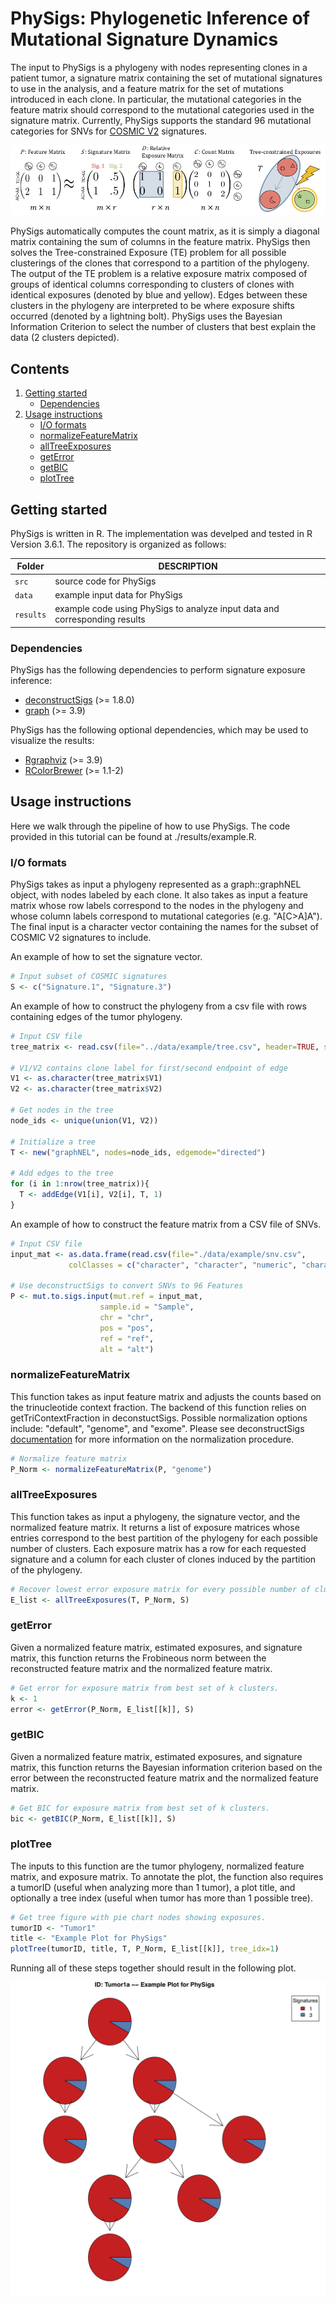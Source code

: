 # PhySigs: Phylogenetic Inference of Mutational Signature Dynamics

The input to PhySigs is a phylogeny with nodes representing clones in a patient tumor, a signature matrix containing the set of mutational signatures to use in the analysis, and a feature matrix for the set of mutations introduced in each clone. In particular, the mutational categories in the feature matrix should correspond to the mutational categories used in the signature matrix.  Currently, PhySigs supports the standard 96 mutational categories for SNVs for [COSMIC V2](https://cancer.sanger.ac.uk/cosmic/signatures_v2) signatures.   

![Overview of PhySigs problem](overview.png)

PhySigs automatically computes the count matrix, as it is simply a diagonal matrix containing the sum of columns in the feature matrix. PhySigs then solves the Tree-constrained Exposure (TE) problem for all possible clusterings of the clones that correspond to a partition of the phylogeny. The output of the TE problem is a relative exposure matrix composed of groups of identical columns corresponding to clusters of clones with identical exposures (denoted by blue and yellow). Edges between these clusters in the phylogeny are interpreted to be where exposure shifts occurred (denoted by a lightning bolt). PhySigs uses the Bayesian Information Criterion to select the number of clusters that best explain the data (2 clusters depicted).

## Contents

  1. [Getting started](#start)
     * [Dependencies](#dep)
  2. [Usage instructions](#usage)
     * [I/O formats](#io)
     * [normalizeFeatureMatrix](#norm)
     * [allTreeExposures](#all)
     * [getError](#error)
     * [getBIC](#bic)
     * [plotTree](#plot)

<a name="start"></a>

## Getting started

PhySigs is written in R. The implementation was develped and tested in R Version 3.6.1. The repository is organized as follows:

| Folder    | DESCRIPTION                                                  |
| --------- | ------------------------------------------------------------ |
| `src`     | source code for PhySigs                                      |
| `data`    | example input data for PhySigs                               |
| `results` | example code using PhySigs to analyze input data and corresponding results |

<a name="dep"></a>

### Dependencies   

PhySigs has the following dependencies to perform signature exposure inference:

* [deconstructSigs](https://cran.r-project.org/web/packages/deconstructSigs/index.html) (>= 1.8.0)
* [graph](http://www.bioconductor.org/packages/release/bioc/html/graph.html) (>= 3.9)

PhySigs has the following optional dependencies, which may be used to visualize the results:

* [Rgraphviz](https://bioconductor.org/packages/release/bioc/html/Rgraphviz.html) (>= 3.9)
* [RColorBrewer](https://cran.r-project.org/web/packages/RColorBrewer/index.html) (>= 1.1-2)

<a name="usage"></a>

## Usage instructions

Here we walk through the pipeline of how to use PhySigs. The code provided in this tutorial can be found at ./results/example.R. 

<a name="io"></a>

### I/O formats

PhySigs takes as input a phylogeny represented as a graph::graphNEL object, with nodes labeled by each clone. It also takes as input a feature matrix whose row labels correspond to the nodes in the phylogeny and whose column labels correspond to mutational categories (e.g. "A[C>A]A"). The final input is a character vector containing the names for the subset of COSMIC V2 signatures to include.

An example of how to set the signature vector.

```R
# Input subset of COSMIC signatures
S <- c("Signature.1", "Signature.3")
```

An example of how to construct the phylogeny from a csv file with rows containing edges of the tumor phylogeny. 

```R
# Input CSV file 
tree_matrix <- read.csv(file="../data/example/tree.csv", header=TRUE, sep=",")

# V1/V2 contains clone label for first/second endpoint of edge
V1 <- as.character(tree_matrix$V1)
V2 <- as.character(tree_matrix$V2)

# Get nodes in the tree
node_ids <- unique(union(V1, V2))

# Initialize a tree 
T <- new("graphNEL", nodes=node_ids, edgemode="directed")

# Add edges to the tree
for (i in 1:nrow(tree_matrix)){
  T <- addEdge(V1[i], V2[i], T, 1)
}
```

An example of how to construct the feature matrix from a CSV file of SNVs.

```R
# Input CSV file
input_mat <- as.data.frame(read.csv(file="./data/example/snv.csv", 
             colClasses = c("character", "character", "numeric", "character", "character")))

# Use deconstructSigs to convert SNVs to 96 Features
P <- mut.to.sigs.input(mut.ref = input_mat, 
                    sample.id = "Sample", 
                    chr = "chr", 
                    pos = "pos", 
                    ref = "ref", 
                    alt = "alt")
```

<a name="norm"></a>

### normalizeFeatureMatrix

This function takes as input feature matrix and adjusts the counts based on the trinucleotide context fraction. The backend of this function relies on getTriContextFraction in deconstuctSigs. Possible normalization options include: "default", "genome", and "exome". Please see deconstructSigs [documentation](https://github.com/raerose01/deconstructSigs) for more information on the normalization procedure. 

```R
# Normalize feature matrix
P_Norm <- normalizeFeatureMatrix(P, "genome")
```

<a name="all"></a>

### allTreeExposures

This function takes as input a phylogeny, the signature vector, and the normalized feature matrix. It returns a list of exposure matrices whose entries correspond to the best partition of the phylogeny for each possible number of clusters. Each exposure matrix has a row for each requested signature and a column for each cluster of clones induced by the partition of the phylogeny. 

```R
# Recover lowest error exposure matrix for every possible number of clusters. 
E_list <- allTreeExposures(T, P_Norm, S)
```

<a name="error"></a>

### getError

Given a normalized feature matrix, estimated exposures, and signature matrix, this function returns the Frobineous norm between the reconstructed feature matrix and the normalized feature matrix.

```R
# Get error for exposure matrix from best set of k clusters.
k <- 1
error <- getError(P_Norm, E_list[[k]], S)
```

<a name="bic"></a>

### getBIC

Given a normalized feature matrix, estimated exposures, and signature matrix, this function returns the Bayesian information criterion based on the error between the reconstructed feature matrix and the normalized feature matrix.

```R
# Get BIC for exposure matrix from best set of k clusters. 
bic <- getBIC(P_Norm, E_list[[k]], S)
```

<a name="plot"></a>

### plotTree

The inputs to this function are the tumor phylogeny, normalized feature matrix, and exposure matrix. To annotate the plot, the function also requires a tumorID (useful when analyzing more than 1 tumor), a plot title, and optionally a tree index (useful when tumor has more than 1 possible tree).

```R
# Get tree figure with pie chart nodes showing exposures.
tumorID <- "Tumor1"
title <- "Example Plot for PhySigs"
plotTree(tumorID, title, T, P_Norm, E_list[[k]], tree_idx=1)
```

Running all of these steps together should result in the following plot.


![Example Tree Exposure Plot](example_results.png)
